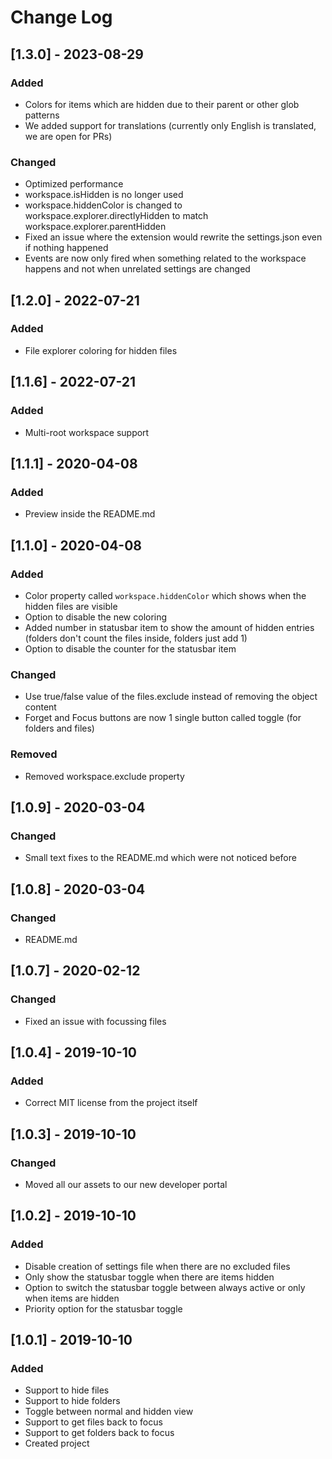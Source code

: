 # Change Log

## [1.3.0] - 2023-08-29

### Added

- Colors for items which are hidden due to their parent or other glob patterns
- We added support for translations (currently only English is translated, we are open for PRs)

### Changed

- Optimized performance
- workspace.isHidden is no longer used
- workspace.hiddenColor is changed to workspace.explorer.directlyHidden to match workspace.explorer.parentHidden
- Fixed an issue where the extension would rewrite the settings.json even if nothing happened
- Events are now only fired when something related to the workspace happens and not when unrelated settings are changed

## [1.2.0] - 2022-07-21

### Added

- File explorer coloring for hidden files

## [1.1.6] - 2022-07-21

### Added

- Multi-root workspace support

## [1.1.1] - 2020-04-08

### Added

- Preview inside  the README.md

## [1.1.0] - 2020-04-08

### Added

- Color property called `workspace.hiddenColor` which shows when the hidden files are visible
- Option to disable the new coloring
- Added number in statusbar item to show the amount of hidden entries (folders don't count the files inside, folders just add 1)
- Option to disable the counter for the statusbar item

### Changed

- Use true/false value of the files.exclude instead of removing the object content
- Forget and Focus buttons are now 1 single button called toggle (for folders and files)

### Removed

- Removed workspace.exclude property

## [1.0.9] - 2020-03-04

### Changed

- Small text fixes to the README.md which were not noticed before

## [1.0.8] - 2020-03-04

### Changed

- README.md

## [1.0.7] - 2020-02-12

### Changed

- Fixed an issue with focussing files

## [1.0.4] - 2019-10-10

### Added

- Correct MIT license from the project itself

## [1.0.3] - 2019-10-10

### Changed

- Moved all our assets to our new developer portal

## [1.0.2] - 2019-10-10

### Added

- Disable creation of settings file when there are no excluded files
- Only show the statusbar toggle when there are items hidden
- Option to switch the statusbar toggle between always active or only when items are hidden
- Priority option for the statusbar toggle

## [1.0.1] - 2019-10-10

### Added

- Support to hide files
- Support to hide folders
- Toggle between normal and hidden view
- Support to get files back to focus
- Support to get folders back to focus
- Created project
